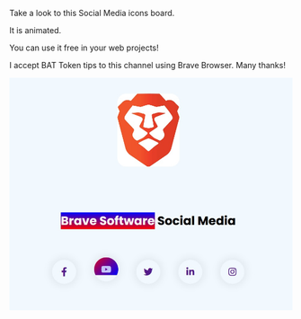 Take a look to this Social Media icons board.

It is animated. 

You can use it free in your web projects!

I accept BAT Token tips to this channel using Brave Browser. Many thanks!


[![](https://github.com/fernangon/BraveSoftware-SocialMedia/blob/main/1.jpg)](https://github.com/fernangon/BraveSoftware-SocialMedia/blob/main/1.jpg)
